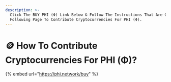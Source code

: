 ```yaml
---
description: >-
  Click The BUY PHI (Φ) Link Below & Follow The Instructions That Are On The
  Following Page To Contribute Cryptocurrencies For PHI (Φ).
---
```


# 🪙 How To Contribute Cryptocurrencies For PHI (Φ)?

{% embed url="https://phi.network/buy" %}
